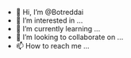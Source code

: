 - 👋 Hi, I’m @Botreddai
- 👀 I’m interested in ...
- 🌱 I’m currently learning ...
- 💞️ I’m looking to collaborate on ...
- 📫 How to reach me ...

<!---
Botreddai/Botreddai is a ✨ special ✨ repository because its `README.md` (this file) appears on your GitHub profile.
You can click the Preview link to take a look at your changes.
--->
